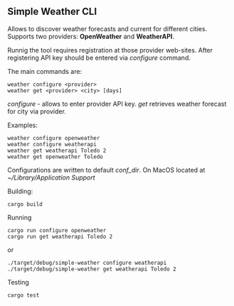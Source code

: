 Simple Weather CLI
------------------

Allows to discover weather forecasts and current for different cities. Supports two providers:
**OpenWeather** and **WeatherAPI**.

Runnig the tool requires registration at those provider web-sites. After registering API key should be entered via *configure* command. 

The main commands are:

```
weather configure <provider>
weather get <provider> <city> [days]
```

*configure* - allows to enter provider API key.
*get* retrieves weather forecast for city via provider.

Examples:

```
weather configure openweather
weather configure weatherapi
weather get weatherapi Toledo 2
weather get openweather Toledo
```

Configurations are written to default *conf_dir*. On MacOS located at *~/Library/Application Support*

Building:

```
cargo build
```

Running

```
cargo run configure openweather
cargo run get weatherapi Toledo 2
```

or

```
./target/debug/simple-weather configure weatherapi
./target/debug/simple-weather get weatherapi Toledo 2
```

Testing

```
cargo test
```
